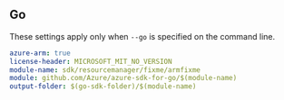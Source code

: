 ## Go

These settings apply only when `--go` is specified on the command line.

```yaml $(go) && $(track2)
azure-arm: true
license-header: MICROSOFT_MIT_NO_VERSION
module-name: sdk/resourcemanager/fixme/armfixme
module: github.com/Azure/azure-sdk-for-go/$(module-name)
output-folder: $(go-sdk-folder)/$(module-name)
```
